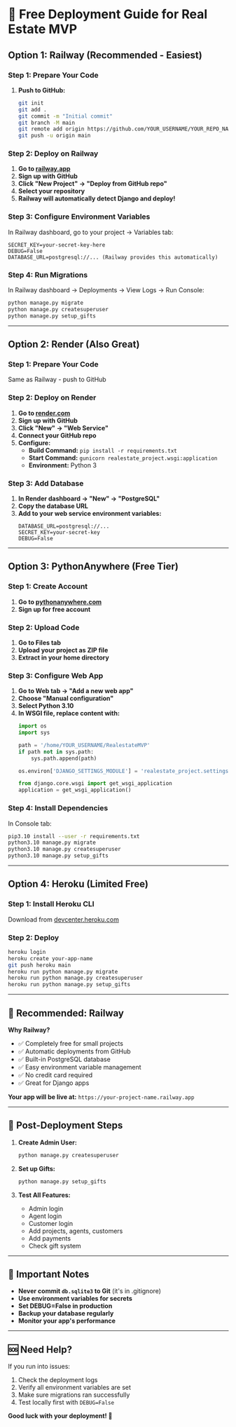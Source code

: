 # 🚀 Free Deployment Guide for Real Estate MVP

## Option 1: Railway (Recommended - Easiest)

### Step 1: Prepare Your Code
1. **Push to GitHub:**
   ```bash
   git init
   git add .
   git commit -m "Initial commit"
   git branch -M main
   git remote add origin https://github.com/YOUR_USERNAME/YOUR_REPO_NAME.git
   git push -u origin main
   ```

### Step 2: Deploy on Railway
1. **Go to [railway.app](https://railway.app)**
2. **Sign up with GitHub**
3. **Click "New Project" → "Deploy from GitHub repo"**
4. **Select your repository**
5. **Railway will automatically detect Django and deploy!**

### Step 3: Configure Environment Variables
In Railway dashboard, go to your project → Variables tab:
```
SECRET_KEY=your-secret-key-here
DEBUG=False
DATABASE_URL=postgresql://... (Railway provides this automatically)
```

### Step 4: Run Migrations
In Railway dashboard → Deployments → View Logs → Run Console:
```bash
python manage.py migrate
python manage.py createsuperuser
python manage.py setup_gifts
```

---

## Option 2: Render (Also Great)

### Step 1: Prepare Your Code
Same as Railway - push to GitHub

### Step 2: Deploy on Render
1. **Go to [render.com](https://render.com)**
2. **Sign up with GitHub**
3. **Click "New" → "Web Service"**
4. **Connect your GitHub repo**
5. **Configure:**
   - **Build Command:** `pip install -r requirements.txt`
   - **Start Command:** `gunicorn realestate_project.wsgi:application`
   - **Environment:** Python 3

### Step 3: Add Database
1. **In Render dashboard → "New" → "PostgreSQL"**
2. **Copy the database URL**
3. **Add to your web service environment variables:**
   ```
   DATABASE_URL=postgresql://...
   SECRET_KEY=your-secret-key
   DEBUG=False
   ```

---

## Option 3: PythonAnywhere (Free Tier)

### Step 1: Create Account
1. **Go to [pythonanywhere.com](https://pythonanywhere.com)**
2. **Sign up for free account**

### Step 2: Upload Code
1. **Go to Files tab**
2. **Upload your project as ZIP file**
3. **Extract in your home directory**

### Step 3: Configure Web App
1. **Go to Web tab → "Add a new web app"**
2. **Choose "Manual configuration"**
3. **Select Python 3.10**
4. **In WSGI file, replace content with:**
   ```python
   import os
   import sys
   
   path = '/home/YOUR_USERNAME/RealestateMVP'
   if path not in sys.path:
       sys.path.append(path)
   
   os.environ['DJANGO_SETTINGS_MODULE'] = 'realestate_project.settings'
   
   from django.core.wsgi import get_wsgi_application
   application = get_wsgi_application()
   ```

### Step 4: Install Dependencies
In Console tab:
```bash
pip3.10 install --user -r requirements.txt
python3.10 manage.py migrate
python3.10 manage.py createsuperuser
python3.10 manage.py setup_gifts
```

---

## Option 4: Heroku (Limited Free)

### Step 1: Install Heroku CLI
Download from [devcenter.heroku.com](https://devcenter.heroku.com)

### Step 2: Deploy
```bash
heroku login
heroku create your-app-name
git push heroku main
heroku run python manage.py migrate
heroku run python manage.py createsuperuser
heroku run python manage.py setup_gifts
```

---

## 🎯 Recommended: Railway

**Why Railway?**
- ✅ Completely free for small projects
- ✅ Automatic deployments from GitHub
- ✅ Built-in PostgreSQL database
- ✅ Easy environment variable management
- ✅ No credit card required
- ✅ Great for Django apps

**Your app will be live at:** `https://your-project-name.railway.app`

---

## 🔧 Post-Deployment Steps

1. **Create Admin User:**
   ```bash
   python manage.py createsuperuser
   ```

2. **Set up Gifts:**
   ```bash
   python manage.py setup_gifts
   ```

3. **Test All Features:**
   - Admin login
   - Agent login
   - Customer login
   - Add projects, agents, customers
   - Add payments
   - Check gift system

---

## 🚨 Important Notes

- **Never commit `db.sqlite3` to Git** (it's in .gitignore)
- **Use environment variables for secrets**
- **Set DEBUG=False in production**
- **Backup your database regularly**
- **Monitor your app's performance**

---

## 🆘 Need Help?

If you run into issues:
1. Check the deployment logs
2. Verify all environment variables are set
3. Make sure migrations ran successfully
4. Test locally first with `DEBUG=False`

**Good luck with your deployment! 🚀**
